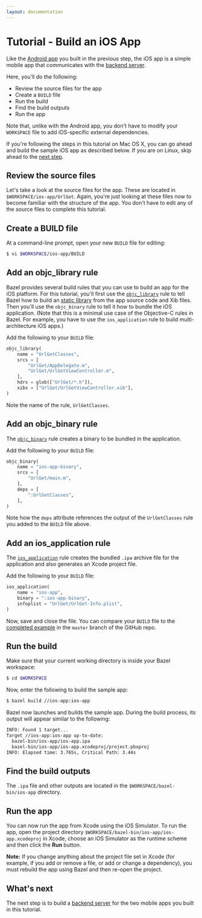 ```yaml
---
layout: documentation
---
```


# Tutorial - Build an iOS App

Like the [Android app](android-app.html) you built in the previous step, the iOS
app is a simple mobile app that communicates with the
[backend server](backend-server.html).

Here, you'll do the following:

*   Review the source files for the app
*   Create a `BUILD` file
*   Run the build
*   Find the build outputs
*   Run the app

Note that, unlike with the Android app, you don't have to modify your
`WORKSPACE` file to add iOS-specific external dependencies.

If you're following the steps in this tutorial on Mac OS X, you can go ahead
and build the sample iOS app as described below. If you are on Linux, skip ahead
to the [next step](backend-server.html).

## Review the source files

Let's take a look at the source files for the app. These are located in
`$WORKSPACE/ios-app/UrlGet`. Again, you're just looking at these files now to
become familiar with the structure of the app. You don't have to edit any of the
source files to complete this tutorial.

## Create a BUILD file

At a command-line prompt, open your new `BUILD` file for editing:

```bash
$ vi $WORKSPACE/ios-app/BUILD
```

## Add an objc_library rule

Bazel provides several build rules that you can use to build an app for the
iOS platform. For this tutorial, you'll first use the
[`objc_library`](/docs/build-encyclopedia.html#objc_library) rule to tell Bazel
how to build an
[static library](https://developer.apple.com/library/ios/technotes/iOSStaticLibraries/Introduction.html)
from the app source code and Xib files. Then you'll use the
`objc_binary` rule to tell it how to bundle the iOS application. (Note that
this is a minimal use case of the Objective-C rules in Bazel. For example, you
have to use the `ios_application` rule to build multi-architecture iOS
apps.)

Add the following to your `BUILD` file:

```python
objc_library(
    name = "UrlGetClasses",
    srcs = [
        "UrlGet/AppDelegate.m",
        "UrlGet/UrlGetViewController.m",
    ],
    hdrs = glob(["UrlGet/*.h"]),
    xibs = ["UrlGet/UrlGetViewController.xib"],
)
```

Note the name of the rule, `UrlGetClasses`.

## Add an objc_binary rule

The [`objc_binary`](/docs/build-encyclopedia.html#objc_binary) rule creates a
binary to be bundled in the application.

Add the following to your `BUILD` file:

```python
objc_binary(
    name = "ios-app-binary",
    srcs = [
        "UrlGet/main.m",
    ],
    deps = [
        ":UrlGetClasses",
    ],
)

```
Note how the `deps` attribute references the output of the
`UrlGetClasses` rule you added to the `BUILD` file above.

## Add an ios_application rule

The [`ios_application`](/docs/build-encyclopedia.html#ios_application) rule
creates the bundled `.ipa` archive file for the application and also generates
an Xcode project file.

Add the following to your `BUILD` file:

```python
ios_application(
    name = "ios-app",
    binary = ":ios-app-binary",
    infoplist = "UrlGet/UrlGet-Info.plist",
)
```

Now, save and close the file. You can compare your `BUILD` file to the
[completed example](https://github.com/bazelbuild/examples/blob/master/tutorial/ios-app/BUILD)
in the `master` branch of the GitHub repo.

## Run the build

Make sure that your current working directory is inside your Bazel workspace:

```bash
$ cd $WORKSPACE
```

Now, enter the following to build the sample app:

```bash
$ bazel build //ios-app:ios-app
```

Bazel now launches and builds the sample app. During the build process, its
output will appear similar to the following:

```bash
INFO: Found 1 target...
Target //ios-app:ios-app up-to-date:
  bazel-bin/ios-app/ios-app.ipa
  bazel-bin/ios-app/ios-app.xcodeproj/project.pbxproj
INFO: Elapsed time: 3.765s, Critical Path: 3.44s
```

## Find the build outputs

The `.ipa` file and other outputs are located in the
`$WORKSPACE/bazel-bin/ios-app` directory.

## Run the app

You can now run the app from Xcode using the iOS Simulator. To run the app,
open the project directory `$WORKSPACE/bazel-bin/ios-app/ios-app.xcodeproj` in
Xcode, choose an iOS Simulator as the runtime scheme and then click the **Run**
button.

**Note:** If you change anything about the project file set in Xcode (for
example, if you add or remove a file, or add or change a dependency), you must
rebuild the app using Bazel and then re-open the project.

## What's next

The next step is to build a [backend server](backend-server.html) for the two
mobile apps you built in this tutorial.
